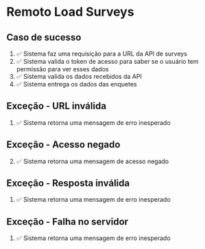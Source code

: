 # Remoto Load Surveys

## Caso de sucesso
1. ✅ Sistema faz uma requisição para a URL da API de surveys
2. ✅ Sistema valida o token de acesso para saber se o usuário tem permissão para ver esses dados
3. ✅ Sistema valida os dados recebidos da API
4. ✅ Sistema entrega os dados das enquetes

## Exceção - URL inválida
1. ✅ Sistema retorna uma mensagem de erro inesperado

## Exceção - Acesso negado
2. ✅ Sistema retorna uma mensagem de acesso negado

## Exceção - Resposta inválida
1. ✅ Sistema retorna uma mensagem de erro inesperado

## Exceção - Falha no servidor
1. ✅ Sistema retorna uma mensagem de erro inesperado